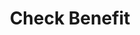 ---
title: Check Benefit
display_title: Check Post-9/11 GI Bill Benefits
entryname: post-911-gib-status
layout: page-react.html
includeBreadcrumbs: true
in_maintenance: false
maintenance_line1: We’re sorry. Our system is temporarily down while we fix a few things. Please try again later.
spoke: Manage Benefits
order: 2
---